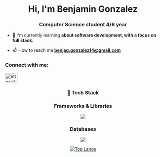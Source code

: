 <h1 align="center">Hi, I'm Benjamin Gonzalez</h1>
<h3 align="center">Computer Science student 4/6 year</h3>

- 🌱 I'm currently learning **about software development, with a focus on full stack.**

- 📫 How to reach me **benjag.gonzalez14@gmail.com**

<h3 align="left">Connect with me:</h3>
<p align="left">
<a href="https://linkedin.com/in/https://www.linkedin.com/in/benjags/" target="blank"><img align="center" src="https://raw.githubusercontent.com/rahuldkjain/github-profile-readme-generator/master/src/images/icons/Social/linked-in-alt.svg" alt="https://www.linkedin.com/in/benjags/" height="30" width="40" /></a>
</p>

<h3 align="center">🚀 Tech Stack</h3>

<div align="center">

### Frameworks & Libraries
<img src="https://skillicons.dev/icons?i=react,nextjs,flask,spring" />

### Databases
<img src="https://skillicons.dev/icons?i=mysql,postgresql" />

</div>

<div align="center">
  
[![Top Langs](https://github-readme-stats.vercel.app/api/top-langs/?username=benjag22&layout=compact&theme=dark&hide_border=true)](https://github.com/benjag22/github-readme-stats)

</div>
